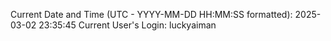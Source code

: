 Current Date and Time (UTC - YYYY-MM-DD HH:MM:SS formatted): 2025-03-02 23:35:45
Current User's Login: luckyaiman
